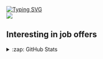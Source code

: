 [![Typing SVG](https://readme-typing-svg.demolab.com?font=Fira+Code&vCenter=true&multiline=true&width=435&height=70&lines=Danila;Junior+Java+Developer)](https://git.io/typing-svg)\
![](https://komarev.com/ghpvc/?username=elseff)

## Interesting in job offers

<details>
  <summary>:zap: GitHub Stats</summary>
  <img align="left" alt="elseff's GitHub Stats" src="https://github-readme-stats.vercel.app/api?username=elseff&show_icons=true&theme=dracula" />
</details>
